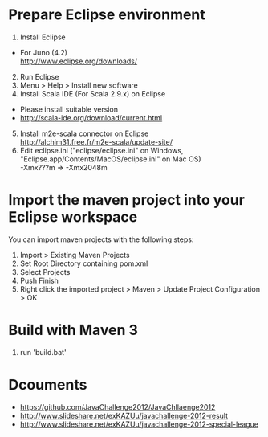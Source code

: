 # Prepare Eclipse environment
1. Install Eclipse
  * For Juno (4.2)  
http://www.eclipse.org/downloads/
2. Run Eclipse
3. Menu > Help > Install new software
4. Install Scala IDE (For Scala 2.9.x) on Eclipse  
  * Please install suitable version
  * http://scala-ide.org/download/current.html
5. Install m2e-scala connector on Eclipse  
http://alchim31.free.fr/m2e-scala/update-site/
6. Edit eclipse.ini ("eclipse/eclipse.ini" on Windows, "Eclipse.app/Contents/MacOS/eclipse.ini" on Mac OS)  
-Xmx???m => -Xmx2048m

# Import the maven project into your Eclipse workspace
You can import maven projects with the following steps:

1. Import > Existing Maven Projects
2. Set Root Directory containing pom.xml
3. Select Projects
4. Push Finish
5. Right click the imported project > Maven > Update Project Configuration > OK

# Build with Maven 3
1. run 'build.bat'

# Dcouments
* https://github.com/JavaChallenge2012/JavaChllaenge2012
* http://www.slideshare.net/exKAZUu/javachallenge-2012-result
* http://www.slideshare.net/exKAZUu/javachallenge-2012-special-league
